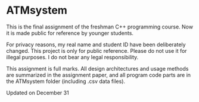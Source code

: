 # ATMsystem
This is the final assignment of the freshman C++ programming course. Now it is made public for reference by younger students.

For privacy reasons, my real name and student ID have been deliberately changed. This project is only for public reference. Please do not use it for illegal purposes. I do not bear any legal responsibility.

This assignment is full marks. All design architectures and usage methods are summarized in the assignment paper, and all program code parts are in the ATMsystem folder (including .csv data files).

Updated on December 31
